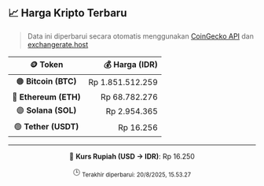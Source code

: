 

<!-- HARGA_KRIPTO -->
## 📈 Harga Kripto Terbaru

> Data ini diperbarui secara otomatis menggunakan [CoinGecko API](https://www.coingecko.com/) dan [exchangerate.host](https://exchangerate.host/)

<div align="center">

| 🪙 Token | 💰 Harga (IDR) |
|:------:|---------------:|
| 🟠 **Bitcoin (BTC)**   | Rp 1.851.512.259 |
| 🔵 **Ethereum (ETH)**  | Rp 68.782.276 |
| 🟣 **Solana (SOL)**    | Rp 2.954.365 |
| 🟢 **Tether (USDT)**   | Rp 16.256 |

---

💱 **Kurs Rupiah (USD → IDR)**: Rp 16.250

🕒 <sub>Terakhir diperbarui: 20/8/2025, 15.53.27</sub>

</div>
<!-- /HARGA_KRIPTO -->